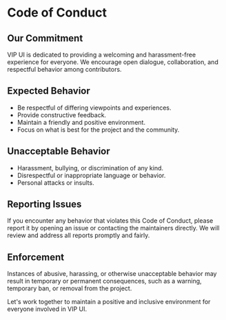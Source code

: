 # Code of Conduct

## Our Commitment

VIP UI is dedicated to providing a welcoming and harassment-free experience for everyone. We encourage open dialogue, collaboration, and respectful behavior among contributors.

## Expected Behavior

- Be respectful of differing viewpoints and experiences.
- Provide constructive feedback.
- Maintain a friendly and positive environment.
- Focus on what is best for the project and the community.

## Unacceptable Behavior

- Harassment, bullying, or discrimination of any kind.
- Disrespectful or inappropriate language or behavior.
- Personal attacks or insults.

## Reporting Issues

If you encounter any behavior that violates this Code of Conduct, please report it by opening an issue or contacting the maintainers directly. We will review and address all reports promptly and fairly.

## Enforcement

Instances of abusive, harassing, or otherwise unacceptable behavior may result in temporary or permanent consequences, such as a warning, temporary ban, or removal from the project.

Let's work together to maintain a positive and inclusive environment for everyone involved in VIP UI.
